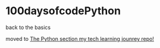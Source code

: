 # 100daysofcodePython
back to the basics

moved to [The Python section my tech learning jounrey repo!](https://github.com/1suleyman/Tech-Journey/tree/main/Python/100%20Days%20of%20Python)
